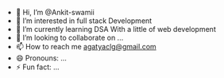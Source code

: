 - 👋 Hi, I’m @Ankit-swamii
- 👀 I’m interested in full stack Development
- 🌱 I’m currently learning DSA With a little of web development
- 💞️ I’m looking to collaborate on ...
- 📫 How to reach me  agatyaclg@gmail.com
- 😄 Pronouns: ...
- ⚡ Fun fact: ...

<!---
Ankit-swamii/Ankit-swamii is a ✨ special ✨ repository because its `README.md` (this file) appears on your GitHub profile.
You can click the Preview link to take a look at your changes.
--->
